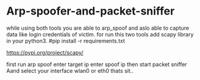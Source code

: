 # Arp-spoofer-and-packet-sniffer

while using both tools you are able to arp_spoof and aslo able to capture data like login credentials of victim.
for run this two tools add scapy library in your python3.
#pip install -r requirements.txt

https://pypi.org/project/scapy/

first run arp spoof 
enter target ip
enter spoof ip
then start packet sniffer Aand select your interface wlan0 or eth0
thats sit.. 
